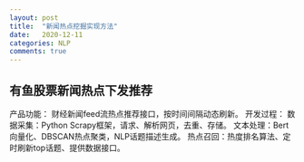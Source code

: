 ```yaml
---
layout: post
title:  "新闻热点挖掘实现方法"
date:   2020-12-11
categories: NLP
comments: true
---
```


## 有鱼股票新闻热点下发推荐

产品功能： 财经新闻feed流热点推荐接口，按时间间隔动态刷新。 
开发过程： 数据采集：Python Scrapy框架，请求、解析网页，去重、存储。
		 文本处理：Bert向量化、DBSCAN热点聚类，NLP话题描述生成。 
		 热点召回：热度排名算法、定时刷新top话题、提供数据接口。